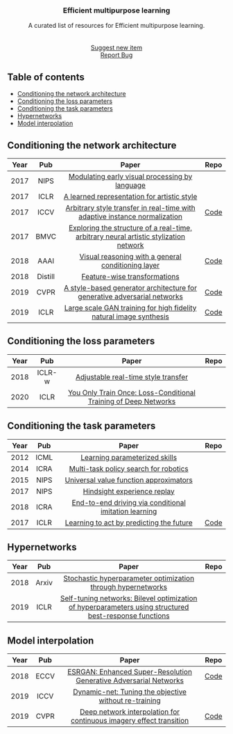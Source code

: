 <!-- PROJECT LOGO -->
<p align="center">
  <h3 align="center">Efficient multipurpose learning</h3>
  <p align="center">A curated list of resources for Efficient multipurpose learning. 
    <br />
    <br />
    <br />
    <a href="https://github.com/subeeshvasu/Awsome-efficient-multipurpose-learning/pulls/new">Suggest new item</a>
    <br />
    <a href="https://github.com/subeeshvasu/Awsome-efficient-multipurpose-learning/issues/new">Report Bug</a>
  </p>
</p>

## Table of contents

- [Conditioning the network architecture](#conditioning-the-network-architecture)
- [Conditioning the loss parameters](#conditioning-the-loss-parameters)
- [Conditioning the task parameters](#conditioning-the-task-parameters)
- [Hypernetworks](#hypernetworks)
- [Model interpolation](#model-interpolation)

## Conditioning the network architecture
|Year|Pub|Paper|Repo|
|:---:|:---:|:---:|:---:|
|2017|NIPS|[Modulating early visual processing by language](https://arxiv.org/abs/1707.00683)||
|2017|ICLR|[A learned representation for artistic style](https://arxiv.org/abs/1610.07629)|
|2017|ICCV|[Arbitrary style transfer in real-time with adaptive instance normalization](https://arxiv.org/abs/1703.06868)|[Code](https://github.com/xunhuang1995/AdaIN-style)|
|2017|BMVC|[Exploring the structure of a real-time, arbitrary neural artistic stylization network](https://arxiv.org/abs/1705.06830)||
|2018|AAAI|[Visual reasoning with a general conditioning layer](https://arxiv.org/abs/1709.07871)|[Code](https://github.com/ethanjperez/film)|
|2018|Distill|[Feature-wise transformations](https://distill.pub/2018/feature-wise-transformations/)||
|2019|CVPR|[A style-based generator architecture for generative adversarial networks](https://arxiv.org/abs/1812.04948)|[Code](https://github.com/NVlabs/stylegan)|
|2019|ICLR|[Large scale GAN training for high fidelity natural image synthesis](https://arxiv.org/abs/1809.11096)|[Code](https://github.com/sxhxliang/BigGAN-pytorch)|

## Conditioning the loss parameters
|Year|Pub|Paper|Repo|
|:---:|:---:|:---:|:---:|
|2018|ICLR-w|[Adjustable real-time style transfer](https://arxiv.org/abs/1811.08560)|
|2020|ICLR|[You Only Train Once: Loss-Conditional Training of Deep Networks](https://openreview.net/forum?id=HyxY6JHKwr)|


## Conditioning the task parameters
|Year|Pub|Paper|Repo|
|:---:|:---:|:---:|:---:|
|2012|ICML|[Learning parameterized skills](https://arxiv.org/abs/1206.6398)||
|2014|ICRA|[Multi-task policy search for robotics](https://rse-lab.cs.washington.edu/papers/multi-task-icra-14.pdf)||
|2015|NIPS|[Universal value function approximators](http://proceedings.mlr.press/v37/schaul15.pdf)||
|2017|NIPS|[Hindsight experience replay](https://arxiv.org/abs/1707.01495)||
|2018|ICRA|[End-to-end driving via conditional imitation learning](https://arxiv.org/abs/1710.02410)||
|2017|ICLR|[Learning to act by predicting the future](https://arxiv.org/abs/1611.01779)|[Code](https://github.com/intel-isl/DirectFuturePrediction)|

## Hypernetworks
|Year|Pub|Paper|Repo|
|:---:|:---:|:---:|:---:|
|2018|Arxiv|[Stochastic hyperparameter optimization through hypernetworks](https://arxiv.org/abs/1802.09419)||
|2019|ICLR|[Self-tuning networks: Bilevel optimization of hyperparameters using structured best-response functions](https://arxiv.org/abs/1903.03088)||

## Model interpolation
|Year|Pub|Paper|Repo|
|:---:|:---:|:---:|:---:|
|2018|ECCV|[ESRGAN: Enhanced Super-Resolution Generative Adversarial Networks](https://arxiv.org/pdf/1809.00219.pdf)|[Code](https://github.com/xinntao/ESRGAN)|
|2019|ICCV|[Dynamic-net: Tuning the objective without re-training](https://arxiv.org/abs/1811.08760)||
|2019|CVPR|[Deep network interpolation for continuous imagery effect transition](https://arxiv.org/abs/1811.10515)|[Code](https://github.com/xinntao/DNI)|
